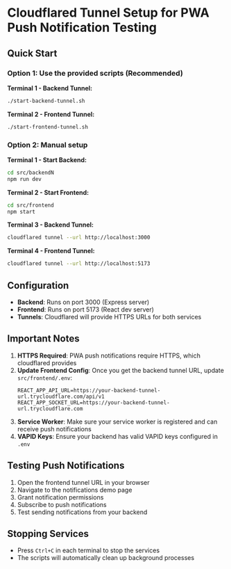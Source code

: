 # Cloudflared Tunnel Setup for PWA Push Notification Testing

## Quick Start

### Option 1: Use the provided scripts (Recommended)

**Terminal 1 - Backend Tunnel:**
```bash
./start-backend-tunnel.sh
```

**Terminal 2 - Frontend Tunnel:**
```bash
./start-frontend-tunnel.sh
```

### Option 2: Manual setup

**Terminal 1 - Start Backend:**
```bash
cd src/backendN
npm run dev
```

**Terminal 2 - Start Frontend:**
```bash
cd src/frontend  
npm start
```

**Terminal 3 - Backend Tunnel:**
```bash
cloudflared tunnel --url http://localhost:3000
```

**Terminal 4 - Frontend Tunnel:**
```bash
cloudflared tunnel --url http://localhost:5173
```

## Configuration

- **Backend**: Runs on port 3000 (Express server)
- **Frontend**: Runs on port 5173 (React dev server)
- **Tunnels**: Cloudflared will provide HTTPS URLs for both services

## Important Notes

1. **HTTPS Required**: PWA push notifications require HTTPS, which cloudflared provides
2. **Update Frontend Config**: Once you get the backend tunnel URL, update `src/frontend/.env`:
   ```
   REACT_APP_API_URL=https://your-backend-tunnel-url.trycloudflare.com/api/v1
   REACT_APP_SOCKET_URL=https://your-backend-tunnel-url.trycloudflare.com
   ```
3. **Service Worker**: Make sure your service worker is registered and can receive push notifications
4. **VAPID Keys**: Ensure your backend has valid VAPID keys configured in `.env`

## Testing Push Notifications

1. Open the frontend tunnel URL in your browser
2. Navigate to the notifications demo page
3. Grant notification permissions
4. Subscribe to push notifications
5. Test sending notifications from your backend

## Stopping Services

- Press `Ctrl+C` in each terminal to stop the services
- The scripts will automatically clean up background processes